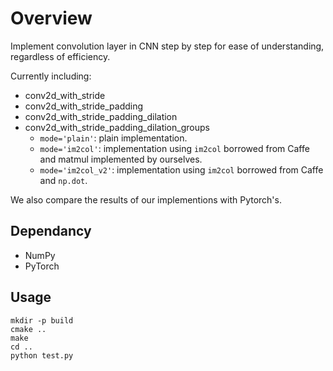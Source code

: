 # Overview
Implement convolution layer in CNN step by step for ease of understanding, regardless of efficiency.

Currently including:
- conv2d_with_stride
- conv2d_with_stride_padding
- conv2d_with_stride_padding_dilation
- conv2d_with_stride_padding_dilation_groups
    - `mode='plain'`: plain implementation.
    - `mode='im2col'`: implementation using `im2col` borrowed from Caffe and matmul implemented by ourselves.
    - `mode='im2col_v2'`: implementation using `im2col` borrowed from Caffe and `np.dot`.

We also compare the results of our implementions with Pytorch's. 

## Dependancy
- NumPy
- PyTorch

## Usage
```
mkdir -p build
cmake ..
make
cd ..
python test.py
```
